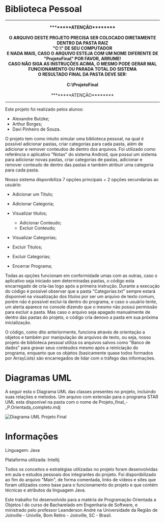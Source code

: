 # Biblioteca Pessoal

********
<p align="center">
<strong>********ATENÇÃO********<br><br>
O ARQUIVO DESTE PROJETO PRECISA SER COLOCADO DIRETAMENTE DENTRO DA PASTA RAIZ<br> "C:\" DE SEU COMPUTADOR<br>
E NADA MAIS, CASO O ARQUIVO ESTEJA COM UM NOME DIFERENTE DE "ProjetoFinal" POR FAVOR, ARRUME!<br>
CASO NÃO SIGA AS INSTRUÇÕES ACIMA, O MESMO PODE GERAR MAL FUNCIONAMENTO OU PARADA TOTAL DO SISTEMA<br>
O RESULTADO FINAL DA PASTA DEVE SER:<br><br> C:\ProjetoFinal</strong><br><br>
  ********ATENÇÃO********<br>
</p>

********




Este projeto foi realizado pelos alunos:

- Alexandre Butzke;
- Arthur Borges;
- Davi Pinheiro de Souza.

O projeto tem como intuito simular uma biblioteca pessoal, na qual é possível adicionar pastas, criar categorias para cada pasta, além de adicionar e remover conteudos de dentro dos arquivos.
Foi utilizado como referência o aplicativo "Notas" do sistema Android, que possui um sistema para adicionar novas pastas, criar categorias de pastas, adicionar e remover conteudo de dentro das pastas e também atribuir uma categoria para cada pasta. 

Nosso sistema disponibiliza 7 opções principais + 2 opções secundarias ao usuário:

- Adicionar um Titulo;
- Adicionar Categoria;
- Visualizar titulos;
  
    + Adicionar Conteudo;
    + Excluir Conteudo;
      
- Visualizar Categorias;
- Excluir Titulos;
- Excluir Categorias;
- Encerrar Programa;
  

Todas as opções funcionam em conformidade umas com as outras, caso o aplicativo seja iniciado sem determinadas pastas, o código esta encarregado de cria-las logo após a primeira instrução.
Durante a execução do código é possível observar que a pasta "Categorias.txt" sempre estará disponivel na visualização dos titulos por ser um arquivo de texto comum, porém não é possível exclui-la dentro do programa, e caso o usuário tente, um alerta aparece no console dizendo que o mesmo não possui permissão para excluir a pasta. Mas caso o arquivo seja apagado manualmente de dentro das pastas do projeto, o código cria denovo a pasta em sua próxima inicialização.

O código, como dito anteriormente, funciona através de orientação a objetos e também por manipulação de arquivos de texto, ou seja, nosso projeto de biblioteca pessoal utiliza os arquivos salvos como "Banco de dados" para gravar seus conteudos mesmo após a reiniciação do programa, enquanto que os objetos (basicamente quase todos formados por ArrayLists) são encarregados de lidar com o tráfego das informações.

# Diagramas UML

A seguir esta o Diagrama UML das classes presentes no projeto, incluindo suas relações e metodos. Um arquivo com extensão para o programa STAR UML esta disponivel na pasta com o nome de Projeto_final_-_P.Orientada_completo.mdj

![Diagrama UML Projeto Final](https://github.com/Phrdavis/ProjetoFinal/assets/105741181/fa09b02a-e6d4-437c-a060-022662db5b06)


# Informações

Linguagem: Java

Plataforma utilizada: Intellij

Todos os conceitos e estratégias utilizadas no projeto foram desenvolvidas em aula e estudos pessoais dos integrantes do projeto. Foi disponibilizado ao fim do arquivo "Main", de forma comentada, links de vídeos e sites que foram utilizados como base para o funcionamento do projeto e que contém técnicas e atributos da linguagem Java.

Este trabalho foi desenvolvido para a matéria de Programação Orientada a Objetos I do curso de Bacharelado em Engenharia de Software, e ministrado pelo professor Leanderson André na Universidade da Região de Joinville - Univille, Bom Retiro - Joinville, SC - Brasil.
